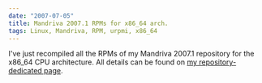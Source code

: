 ```yaml
---
date: "2007-07-05"
title: Mandriva 2007.1 RPMs for x86_64 arch.
tags: Linux, Mandriva, RPM, urpmi, x86_64
---
```


I've just recompiled all the RPMs of my Mandriva 2007.1 repository for the
x86_64 CPU architecture. All details can be found on
[my repository-dedicated page](https://github.com/kdeldycke/mandriva-specs).
